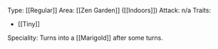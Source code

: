 Type: [[Regular]]
Area: [[Zen Garden]] ([[Indoors]])
Attack: n/a
Traits:
- [[Tiny]]

Speciality: Turns into a [[Marigold]] after some turns.